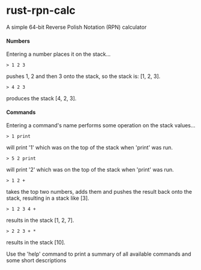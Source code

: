 # rust-rpn-calc
A simple 64-bit Reverse Polish Notation (RPN) calculator

#### Numbers

Entering a number places it on the stack...

    > 1 2 3

pushes 1, 2 and then 3 onto the stack, so the stack is: [1, 2, 3].

    > 4 2 3

produces the stack [4, 2, 3].


#### Commands

Entering a command's name performs some operation on the stack values...

    > 1 print

will print '1' which was on the top of the stack when 'print' was run.

    > 5 2 print

will print '2' which was on the top of the stack when 'print' was run.

    > 1 2 +

takes the top two numbers, adds them and pushes the result back onto the stack, resulting in a stack like [3].

    > 1 2 3 4 +

results in the stack [1, 2, 7].

    > 2 2 3 + *

results in the stack [10].

Use the 'help' command to print a summary of all available commands and some short descriptions
